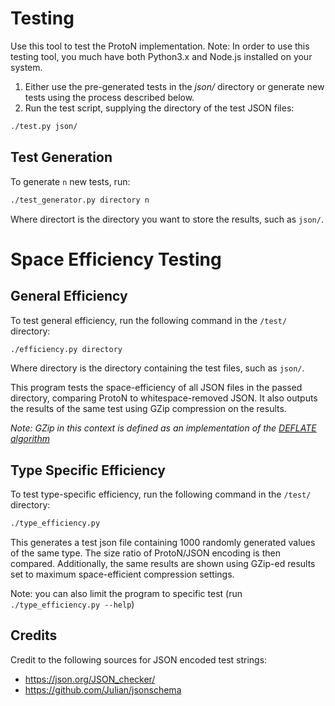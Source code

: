 # Testing

Use this tool to test the ProtoN implementation. Note: In order to use this testing tool, you much have both Python3.x and Node.js installed on your system.

1. Either use the pre-generated tests in the *json/* directory or generate new tests using the process described below.
2. Run the test script, supplying the directory of the test JSON files:
```bash
./test.py json/
```

## Test Generation

To generate `n` new tests, run:

```bash
./test_generator.py directory n
```
Where directort is the directory you want to store the results, such as `json/`.

# Space Efficiency Testing

## General Efficiency

To test general efficiency, run the following command in the `/test/` directory:

```bash
./efficiency.py directory
```
Where directory is the directory containing the test files, such as `json/`.

This program tests the space-efficiency of all JSON files in the passed
directory, comparing ProtoN to whitespace-removed JSON.
It also outputs the results of the same test using GZip compression on the results.

*Note: GZip in this context is defined as an implementation of the [DEFLATE algorithm](https://www.ietf.org/rfc/rfc1950.txt)*


## Type Specific Efficiency

To test type-specific efficiency, run the following command in the `/test/` directory:

```bash
./type_efficiency.py
```
This generates a test json file containing 1000 randomly generated values of the same type.
The size ratio of ProtoN/JSON encoding is then compared.
Additionally, the same results are shown using GZip-ed results set to maximum space-efficient compression settings.

Note: you can also limit the program to specific test (run `./type_efficiency.py --help`)

## Credits

Credit to the following sources for JSON encoded test strings:

- https://json.org/JSON_checker/
- https://github.com/Julian/jsonschema

